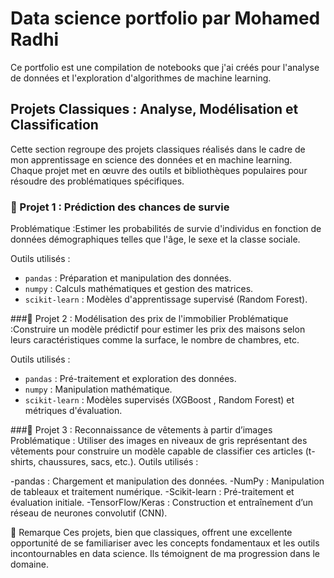 # Data science portfolio par Mohamed Radhi
Ce portfolio est une compilation de notebooks que j'ai créés pour l'analyse de données et l'exploration d'algorithmes de machine learning.

## Projets Classiques : Analyse, Modélisation et Classification

Cette section regroupe des projets classiques réalisés dans le cadre de mon apprentissage en science des données et en machine learning. Chaque projet met en œuvre des outils et bibliothèques populaires pour résoudre des problématiques spécifiques.


### 🔹 Projet 1 : Prédiction des chances de survie
Problématique :Estimer les probabilités de survie d'individus en fonction de données démographiques telles que l'âge, le sexe et la classe sociale.  

Outils utilisés :
- `pandas` : Préparation et manipulation des données.  
- `numpy` : Calculs mathématiques et gestion des matrices.  
- `scikit-learn` : Modèles d'apprentissage supervisé (Random Forest).  





###🔹 Projet 2 : Modélisation des prix de l'immobilier
Problématique :Construire un modèle prédictif pour estimer les prix des maisons selon leurs caractéristiques comme la surface, le nombre de chambres, etc.  

Outils utilisés :
- `pandas` : Pré-traitement et exploration des données.  
- `numpy` : Manipulation mathématique.  
- `scikit-learn` : Modèles supervisés (XGBoost , Random Forest) et métriques d'évaluation.  





###🔹 Projet 3 : Reconnaissance de vêtements à partir d’images
Problématique : Utiliser des images en niveaux de gris représentant des vêtements pour construire un modèle capable de classifier ces articles (t-shirts, chaussures, sacs, etc.).
Outils utilisés :

-pandas : Chargement et manipulation des données.
-NumPy : Manipulation de tableaux et traitement numérique.
-Scikit-learn : Pré-traitement et évaluation initiale.
-TensorFlow/Keras : Construction et entraînement d’un réseau de neurones convolutif (CNN).



 🚀 Remarque
Ces projets, bien que classiques, offrent une excellente opportunité de se familiariser avec les concepts fondamentaux et les outils incontournables en data science. Ils témoignent de ma progression dans le domaine.
